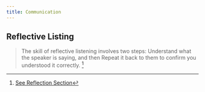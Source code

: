 ```yaml
---
title: Communication
---
```


## Reflective Listing

> The skill of reflective listening involves two steps:
> Understand what the speaker is saying, and then
> Repeat it back to them to confirm you understood it correctly. [^Help Your Boss Help You]

[^Help Your Boss Help You]: [See Reflection Section](https://pragprog.com/titles/kkmanage/help-your-boss-help-you)
